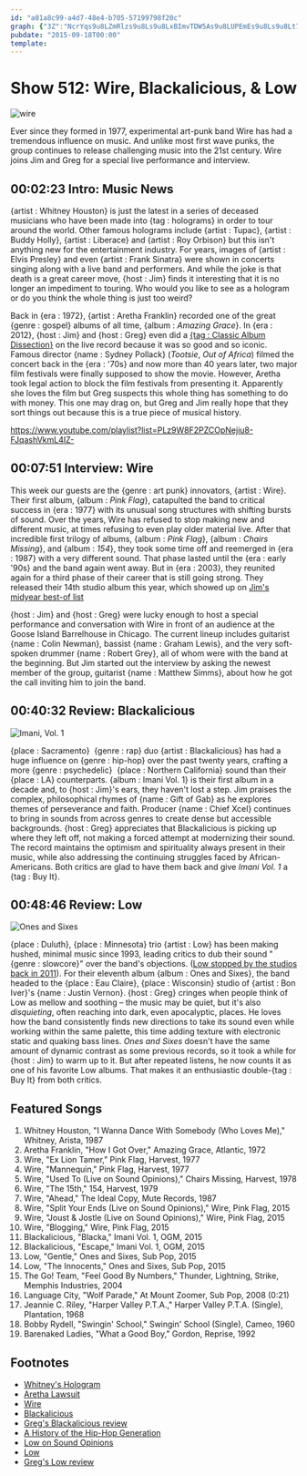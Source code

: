 ```yaml
---
id: "a01a8c99-a4d7-48e4-b705-57199798f20c"
graph: {"3Z":"NcrYqs9u8LZmRlzs9u8Ls9u8LxBImvTDW5As9u8LUPEmEs9u8Ls9u8Lt7ySxBLUeys9u8LX6cfdmQQC5BGi7fodPIW28NrQodPIW28NrQmQQC528NrQzousKBHm1GmQQC5","1VK":"BCczSO9pTu8s4SfO9pTuBCczSBMefyBCczSRhVRoBCczSjGiQMBCczScseeEBCczSaHCGgBCczSdfmqm97qipdfmqm97qipX6cfd97qipBHm1G","29A":"BLVwuONnSZBLVwunNsrNnNsrNwmz2JawkcntccaxRoYg0awkcn97qipBHm1G97qipX6cfdBLS7WnNsrN97qipBLS7W"}
pubdate: "2015-09-18T00:00"
template: 
---
```






# Show 512: Wire, Blackalicious, & Low

![wire](https://static.soundopinions.org/images/2015/wire_web.jpg)

Ever since they formed in 1977, experimental art-punk band Wire has had a tremendous influence on music. And unlike most first wave punks, the group continues to release challenging music into the 21st century. Wire joins Jim and Greg for a special live performance and interview.



## 00:02:23 Intro: Music News

{artist : Whitney Houston} is just the latest in a series of deceased musicians who have been made into {tag : holograms} in order to tour around the world. Other famous holograms include {artist : Tupac}, {artist : Buddy Holly}, {artist : Liberace} and {artist : Roy Orbison} but this isn't anything new for the entertainment industry. For years, images of {artist : Elvis Presley} and even {artist : Frank Sinatra} were shown in concerts singing along with a live band and performers. And while the joke is that death is a great career move, {host : Jim} finds it interesting that it is no longer an impediment to touring. Who would you like to see as a hologram or do you think the whole thing is just too weird?

Back in {era : 1972}, {artist : Aretha Franklin} recorded one of the great {genre : gospel} albums of all time, {album : *Amazing Grace*}. In {era : 2012}, {host : Jim} and {host : Greg} even did a [{tag : Classic Album Dissection}](/show/332/#amazinggrace) on the live record because it was so good and so iconic. Famous director {name : Sydney Pollack} (*Tootsie*, *Out of Africa*) filmed the concert back in the {era : '70s} and now more than 40 years later, two major film festivals were finally supposed to show the movie. However, Aretha took legal action to block the film festivals from presenting it. Apparently she loves the film but Greg suspects this whole thing has something to do with money. This one may drag on, but Greg and Jim really hope that they sort things out because this is a true piece of musical history.

https://www.youtube.com/playlist?list=PLz9W8F2PZCOpNejiu8-FJqashVkmL4IZ-



## 00:07:51 Interview: Wire

This week our guests are the {genre : art punk} innovators, {artist : Wire}. Their first album, {album : *Pink Flag*}, catapulted the band to critical success in {era : 1977} with its unusual song structures with shifting bursts of sound. Over the years, Wire has refused to stop making new and different music, at times refusing to even play older material live. After that incredible first trilogy of albums, {album : *Pink Flag*}, {album : *Chairs Missing*}, and {album : *154*}, they took some time off and reemerged in {era : 1987} with a very different sound. That phase lasted until the {era : early '90s} and the band again went away. But in {era : 2003}, they reunited again for a third phase of their career that is still going strong. They released their 14th studio album this year, which showed up on [Jim's midyear best-of list](/show/498/#wire)

{host : Jim} and {host : Greg} were lucky enough to host a special performance and conversation with Wire in front of an audience at the Goose Island Barrelhouse in Chicago. The current lineup includes guitarist {name : Colin Newman}, bassist {name : Graham Lewis}, and the very soft-spoken drummer {name : Robert Grey}, all of whom were with the band at the beginning. But Jim started out the interview by asking the newest member of the group, guitarist {name : Matthew Simms}, about how he got the call inviting him to join the band.



## 00:40:32 Review: Blackalicious

![Imani, Vol. 1](https://static.soundopinions.org/assets/512/1VK0.jpg)

{place : Sacramento}  {genre : rap} duo {artist : Blackalicious} has had a huge influence on {genre : hip-hop} over the past twenty years, crafting a more {genre : psychedelic}  {place : Northern California} sound than their {place : LA} counterparts. {album : Imani Vol. 1} is their first album in a decade and, to {host : Jim}'s ears, they haven't lost a step. Jim praises the complex, philosophical rhymes of {name : Gift of Gab} as he explores themes of perseverance and faith. Producer {name : Chief Xcel} continues to bring in sounds from across genres to create dense but accessible backgrounds. {host : Greg} appreciates that Blackalicious is picking up where they left off, not making a forced attempt at modernizing their sound. The record maintains the optimism and spirituality always present in their music, while also addressing the continuing struggles faced by African-Americans. Both critics are glad to have them back and give *Imani Vol. 1* a {tag : Buy It}.



## 00:48:46 Review: Low

![Ones and Sixes](https://static.soundopinions.org/assets/512/29A0.jpg)

{place : Duluth}, {place : Minnesota} trio {artist : Low} has been making hushed, minimal music since 1993, leading critics to dub their sound "{genre : slowcore}" over the band's objections. ([Low stopped by the studios back in 2011](/show/286/)). For their eleventh album {album : Ones and Sixes}, the band  headed to the {place : Eau Claire}, {place : Wisconsin} studio of {artist : Bon Iver}'s {name : Justin Vernon}. {host : Greg} cringes when people think of Low as mellow and soothing – the music may be quiet, but it's also  *disquieting*, often reaching into dark, even apocalyptic, places. He loves how the band consistently finds new directions to take its sound even while working within the same palette, this time adding texture with electronic static and quaking bass lines. *Ones and Sixes* doesn't have the same amount of dynamic contrast as some previous records, so it took a while for {host : Jim} to warm up to it. But after repeated listens, he now counts it as one of his favorite Low albums. That makes it an enthusiastic double-{tag : Buy It} from both critics.



## Featured Songs

1. Whitney Houston, "I Wanna Dance With Somebody (Who Loves Me)," Whitney, Arista, 1987
2. Aretha Franklin, "How I Got Over," Amazing Grace, Atlantic, 1972
3. Wire, "Ex Lion Tamer," Pink Flag, Harvest, 1977
4. Wire, "Mannequin," Pink Flag, Harvest, 1977
5. Wire, "Used To (Live on Sound Opinions)," Chairs Missing, Harvest, 1978
6. Wire, "The 15th," 154, Harvest, 1979
7. Wire, "Ahead," The Ideal Copy, Mute Records, 1987
8. Wire, "Split Your Ends (Live on Sound Opinions)," Wire, Pink Flag, 2015
9. Wire, "Joust & Jostle (Live on Sound Opinions)," Wire, Pink Flag, 2015
10. Wire, "Blogging," Wire, Pink Flag, 2015
11. Blackalicious, "Blacka," Imani Vol. 1, OGM, 2015
12. Blackalicious, "Escape," Imani Vol. 1, OGM, 2015
13. Low, "Gentle," Ones and Sixes, Sub Pop, 2015
14. Low, "The Innocents," Ones and Sixes, Sub Pop, 2015
15. The Go! Team, "Feel Good By Numbers," Thunder, Lightning, Strike, Memphis Industries, 2004
16. Language City, "Wolf Parade," At Mount Zoomer, Sub Pop, 2008 (0:21)
17. Jeannie C. Riley, "Harper Valley P.T.A.," Harper Valley P.T.A. (Single), Plantation, 1968
18. Bobby Rydell, "Swingin' School," Swingin' School (Single), Cameo, 1960
19. Barenaked Ladies, "What a Good Boy," Gordon, Reprise, 1992



## Footnotes

- [Whitney's Hologram](http://www.usatoday.com/story/life/music/2015/09/15/whitney-houston-hologram-perform-2016/72310440/)
- [Aretha Lawsuit](http://www.huffingtonpost.com/entry/aretha-franklin-lawsuit-producer-agrees-not-to-screen-amazing-grace_55f9a3bee4b0e333e54c2e01)
- [Wire](http://www.pinkflag.com/)
- [Blackalicious](http://blackalicious.com/)
- [Greg's Blackalicious review](http://www.chicagotribune.com/entertainment/music/kot/sc-blackalicious-review-20150911-column.html)
- [A History of the Hip-Hop Generation](/show/15)
- [Low on Sound Opinions](/show/286/)
- [Low](http://www.chairkickers.com/)
- [Greg's Low review](http://www.chicagotribune.com/entertainment/music/ct-low-album-review-20150908-column.html)
